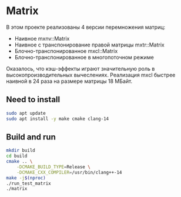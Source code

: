 # Matrix
В этом проекте реализованы 4 версии перемножения матриц:
* Наивное mxnv::Matrix
* Наивное с транспонирование правой матрицы mxtr::Matrix
* Блочно-транспонированное mxcl::Matrix
* Блочно-транспонированное в многопоточном режиме

Оказалось, что кэш-эффекты играют значительную роль в высокопроизводительных вычеслениях. Реализация mxcl быстрее наивной в 24 раза на размере матрицы 18 МБайт.

## Need to install
```bash
sudo apt update
sudo apt install -y make cmake clang-14
```

## Build and run
```bash
mkdir build
cd build
cmake .. \
    -DCMAKE_BUILD_TYPE=Release \
    -DCMAKE_CXX_COMPILER=/usr/bin/clang++-14
make -j$(nproc)
./run_test_matrix
./matrix
```